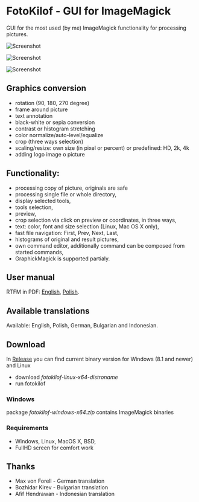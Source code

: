 # FotoKilof - GUI for ImageMagick
GUI for the most used (by me) ImageMagick functionality for processing pictures. 

![Screenshot](https://raw.githubusercontent.com/TeaM-TL/FotoKilof/master/screenshots/fotokilof.png)

![Screenshot](https://raw.githubusercontent.com/TeaM-TL/FotoKilof/master/screenshots/fotokilof1.png)

![Screenshot](https://raw.githubusercontent.com/TeaM-TL/FotoKilof/master/screenshots/fotokilof2.png)

## Graphics conversion
 - rotation (90, 180, 270 degree)
 - frame around picture
 - text annotation
 - black-white or sepia conversion
 - contrast or histogram stretching
 - color normalize/auto-level/equalize
 - crop (three ways selection)
 - scaling/resize: own size (in pixel or percent) or predefined: HD, 2k, 4k
 - adding logo image o picture
## Functionality:
 - processing copy of picture, originals are safe
 - processing single file or whole directory,
 - display selected tools,
 - tools selection,
 - preview,
 - crop selection via click on preview or coordinates, in three ways,
 - text: color, font and size selection (Linux, Mac OS X only),
 - fast file navigation: First, Prev, Next, Last,
 - histograms of original and result pictures,
 - own command editor, additionally command can be composed from started commands,
 - GraphickMagick is supported partialy.

## User manual
RTFM in PDF: [English](https://raw.githubusercontent.com/TeaM-TL/FotoKilof/master/doc/en/fotokilof.pdf), [Polish](https://raw.githubusercontent.com/TeaM-TL/FotoKilof/master/doc/pl/fotokilof.pdf).

## Available translations
Available: English, Polish, German, Bulgarian and Indonesian.

## Download 
In [Release](https://github.com/TeaM-TL/FotoKilof/releases) you can find current binary version for Windows (8.1 and newer) and Linux

 - download *fotokilof-linux-x64-distroname*
 - run fotokilof

### Windows
package *fotokilof-windows-x64.zip* contains ImageMagick binaries

### Requirements
 - Windows, Linux, MacOS X, BSD,
 - FullHD screen for comfort work

## Thanks
 - Max von Forell - German translation
 - Bozhidar Kirev - Bulgarian translation
 - Afif Hendrawan - Indonesian translation
